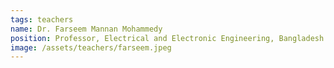 ```yaml
---
tags: teachers
name: Dr. Farseem Mannan Mohammedy
position: Professor, Electrical and Electronic Engineering, Bangladesh University of Engineering and Technology
image: /assets/teachers/farseem.jpeg
---
```

